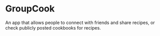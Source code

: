 # GroupCook

An app that allows people to connect with friends and share recipes, or check publicly posted cookbooks for recipes.